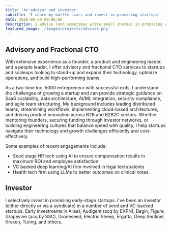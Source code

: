 ```yaml
---
title: 'An advisor and investor'
subtitle: 'I share my battle scars and invest in promising startups'
date: 2018-06-30 00:00:00
description: I advise (and sometimes write small checks) in promising companies, usually in B2B(2C) SaaS. Engagements include HR and recruit tech, legal AI, and healthcare analytic firms that are seed, VC and PE backed.
featured_image: '/images/projects/advisor.png'
---
```


## Advisory and Fractional CTO

With extensive experience as a founder, a product and engineering leader, and a people leader, I offer advisory and fractional CTO services to startups and scaleups looking to stand-up and expand their technology, optimize operations, and build high-performing teams. 

As a two-time Inc. 5000 entrepreneur with successful exits, I understand the challenges of growing a startup and can provide strategic guidance on SaaS scalability, data architecture, AI/ML integration, security compliance, and agile team structuring. My background includes leading distributed teams, streamlining workflows, implementing cloud-based architectures, and driving product innovation across B2B and B2B2C sectors. Whether mentoring founders, securing funding through investor networks, or building engineering cultures that balance speed with quality, I help startups navigate their technology and growth challenges efficiently and cost-effectively.

Some examples of recent engagements include:
- Seed stage HR tech using AI to ensure compensation results in maximum ROI and employee satisfaction
- VC backed deep learning/AI firm involved in legal tech/patents
- Health tech firm using LLMs to better outcomes on clinical notes.

## Investor

I selectively invest in promising early-stage startups. I've been an investor (either directly or via a syndicate) in a number of seed and VC-backed startups. Early investments in Allset, Audigent (acq by EXPN), Begin, Figure, Grapevine (acq by SSC), Droneseed, Electric Sheep, Ergatta, Deep Sentinel, Kraken, Turing, and others.
